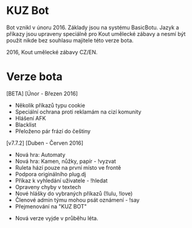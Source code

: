 # KUZ Bot

Bot vznikl v únoru 2016. Základy jsou na systému BasicBotu. Jazyk a příkazy jsou upraveny speciálně pro Kout umělecké zábavy a nesmí být použit nikde bez souhlasu majitele této verze bota. 

2016, Kout umělecké zábavy CZ/EN.

# Verze bota

[BETA] [Únor - Březen 2016]

- Několik příkazů typu cookie
- Speciální ochrana proti reklamám na cizí komunity
- Hlášení AFK
- Blacklist
- Přeloženo pár frází do češtiny

[v7.7.2] [Duben - Červen 2016]

- Nová hra: Automaty
- Nová hra: Kamen, nůžky, papír - !vyzvat
- Ruleta hází pouze na první místo ve frontě
- Podpora originálního plug.dj
- Příkaz k vyhledání uživatele - !hledat
- Opraveny chyby v textech
- Nové hlášky do vybraných příkazů (!lulu, !love)
- Členové admin týmu mohou psát oznámení - !say
- Přejmenování na "KUZ BOT"

* Nová verze vyjde v průběhu léta.




